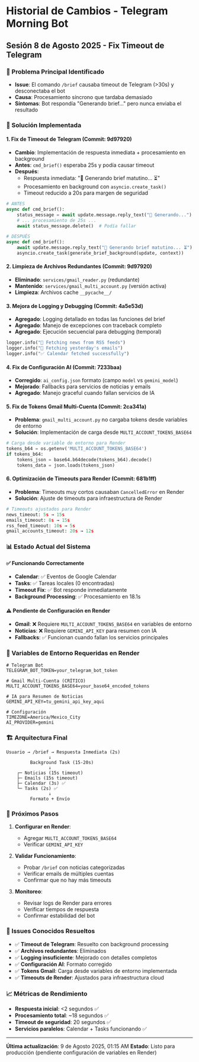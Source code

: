 # Historial de Cambios - Telegram Morning Bot

## Sesión 8 de Agosto 2025 - Fix Timeout de Telegram

### 🎯 Problema Principal Identificado

- **Issue**: El comando `/brief` causaba timeout de Telegram (>30s) y desconectaba el bot
- **Causa**: Procesamiento síncrono que tardaba demasiado
- **Síntomas**: Bot respondía "Generando brief..." pero nunca enviaba el resultado

### 🔧 Solución Implementada

#### 1. **Fix de Timeout de Telegram** (Commit: 9d97920)

- **Cambio**: Implementación de respuesta inmediata + procesamiento en background
- **Antes**: `cmd_brief()` esperaba 25s y podía causar timeout
- **Después**:
  - Respuesta inmediata: "📰 Generando brief matutino... ⏳"
  - Procesamiento en background con `asyncio.create_task()`
  - Timeout reducido a 20s para margen de seguridad

```python
# ANTES
async def cmd_brief():
    status_message = await update.message.reply_text("📰 Generando...")
    # ... procesamiento de 25s ...
    await status_message.delete()  # Podía fallar

# DESPUÉS  
async def cmd_brief():
    await update.message.reply_text("📰 Generando brief matutino... ⏳")
    asyncio.create_task(generate_brief_background(update, context))
```

#### 2. **Limpieza de Archivos Redundantes** (Commit: 9d97920)

- **Eliminado**: `services/gmail_reader.py` (redundante)
- **Mantenido**: `services/gmail_multi_account.py` (versión activa)
- **Limpieza**: Archivos cache `__pycache__/`

#### 3. **Mejora de Logging y Debugging** (Commit: 4a5e53d)

- **Agregado**: Logging detallado en todas las funciones del brief
- **Agregado**: Manejo de excepciones con traceback completo
- **Agregado**: Ejecución secuencial para debugging (temporal)

```python
logger.info("📰 Fetching news from RSS feeds")
logger.info("📧 Fetching yesterday's emails") 
logger.info("✅ Calendar fetched successfully")
```

#### 4. **Fix de Configuración AI** (Commit: 7233baa)

- **Corregido**: `ai_config.json` formato (campo `model` vs `gemini_model`)
- **Mejorado**: Fallbacks para servicios de noticias y emails
- **Agregado**: Manejo graceful cuando fallan servicios de IA

#### 5. **Fix de Tokens Gmail Multi-Cuenta** (Commit: 2ca341a)

- **Problema**: `gmail_multi_account.py` no cargaba tokens desde variables de entorno
- **Solución**: Implementación de carga desde `MULTI_ACCOUNT_TOKENS_BASE64`

```python
# Carga desde variable de entorno para Render
tokens_b64 = os.getenv('MULTI_ACCOUNT_TOKENS_BASE64')
if tokens_b64:
    tokens_json = base64.b64decode(tokens_b64).decode()
    tokens_data = json.loads(tokens_json)
```

#### 6. **Optimización de Timeouts para Render** (Commit: 681b1ff)

- **Problema**: Timeouts muy cortos causaban `CancelledError` en Render
- **Solución**: Ajuste de timeouts para infraestructura de Render

```python
# Timeouts ajustados para Render
news_timeout: 5s → 15s
emails_timeout: 8s → 15s  
rss_feed_timeout: 10s → 5s
gmail_accounts_timeout: 20s → 12s
```

### 📊 Estado Actual del Sistema

#### ✅ **Funcionando Correctamente**

- **Calendar**: ✅ Eventos de Google Calendar
- **Tasks**: ✅ Tareas locales (0 encontradas)
- **Timeout Fix**: ✅ Bot responde inmediatamente
- **Background Processing**: ✅ Procesamiento en 18.1s

#### ⚠️ **Pendiente de Configuración en Render**

- **Gmail**: ❌ Requiere `MULTI_ACCOUNT_TOKENS_BASE64` en variables de entorno
- **Noticias**: ❌ Requiere `GEMINI_API_KEY` para resumen con IA
- **Fallbacks**: ✅ Funcionan cuando fallan los servicios principales

### 🔑 Variables de Entorno Requeridas en Render

```env
# Telegram Bot
TELEGRAM_BOT_TOKEN=your_telegram_bot_token

# Gmail Multi-Cuenta (CRÍTICO)
MULTI_ACCOUNT_TOKENS_BASE64=your_base64_encoded_tokens

# IA para Resumen de Noticias
GEMINI_API_KEY=tu_gemini_api_key_aqui

# Configuración
TIMEZONE=America/Mexico_City
AI_PROVIDER=gemini
```

### 🏗️ Arquitectura Final

```
Usuario → /brief → Respuesta Inmediata (2s)
                ↓
         Background Task (15-20s)
                ↓
    ┌─ Noticias (15s timeout)
    ├─ Emails (15s timeout) 
    ├─ Calendar (3s) ✅
    └─ Tasks (2s) ✅
                ↓
         Formato + Envío
```

### 📝 Próximos Pasos

1. **Configurar en Render**:
   - Agregar `MULTI_ACCOUNT_TOKENS_BASE64`
   - Verificar `GEMINI_API_KEY`

2. **Validar Funcionamiento**:
   - Probar `/brief` con noticias categorizadas
   - Verificar emails de múltiples cuentas
   - Confirmar que no hay más timeouts

3. **Monitoreo**:
   - Revisar logs de Render para errores
   - Verificar tiempos de respuesta
   - Confirmar estabilidad del bot

### 🐛 Issues Conocidos Resueltos

- ✅ **Timeout de Telegram**: Resuelto con background processing
- ✅ **Archivos redundantes**: Eliminados
- ✅ **Logging insuficiente**: Mejorado con detalles completos
- ✅ **Configuración AI**: Formato corregido
- ✅ **Tokens Gmail**: Carga desde variables de entorno implementada
- ✅ **Timeouts de Render**: Ajustados para infraestructura cloud

### 📈 Métricas de Rendimiento

- **Respuesta inicial**: <2 segundos ✅
- **Procesamiento total**: ~18 segundos ✅
- **Timeout de seguridad**: 20 segundos ✅
- **Servicios paralelos**: Calendar + Tasks funcionando ✅

---

**Última actualización**: 9 de Agosto 2025, 01:15 AM
**Estado**: Listo para producción (pendiente configuración de variables en Render)
